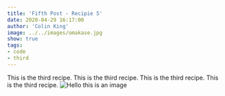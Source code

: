 ```yaml
---
title: 'Fifth Post - Recipie 5'
date: 2020-04-29 16:17:00
author: 'Colin King'
image: ../../images/omakase.jpg
show: true
tags:
- code
- third
---
```


This is the third recipe.
This is the third recipe.
This is the third recipe.
This is the third recipe.
![Hello this is an image](http://localhost:8000/static/91f8a4dfc6dd9382de2097af7d04c090/67974/cake.png "Cake yo")
